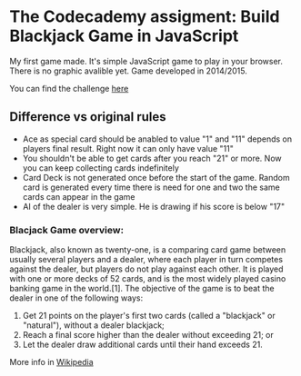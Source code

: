 # The Codecademy assigment: Build Blackjack Game in JavaScript

My first game made. It's simple JavaScript game to play in your browser. There is no graphic avalible yet.
Game developed in 2014/2015.

You can find the challenge [here](https://www.codecademy.com/courses/blackjack-part-1/0/1)

## Difference vs original rules

* Ace as special card should be anabled to value "1" and "11" depends on players final result. Right now it can only have value "11"
* You shouldn't be able to get cards after you reach "21" or more. Now you can keep collecting cards indefinitely
* Card Deck is not generated once before the start of the game. Random card is generated every time there is need for one and two the same cards can appear in the game
* AI of the dealer is very simple. He is drawing if his score is below "17"

### Blacjack Game overview:

Blackjack, also known as twenty-one, is a comparing card game between usually several players and a dealer, where each player in turn competes against the dealer, but players do not play against each other. It is played with one or more decks of 52 cards, and is the most widely played casino banking game in the world.[1]. The objective of the game is to beat the dealer in one of the following ways:

   1. Get 21 points on the player's first two cards (called a "blackjack" or "natural"), without a dealer blackjack;
   2. Reach a final score higher than the dealer without exceeding 21; or
   3. Let the dealer draw additional cards until their hand exceeds 21.

More info in [Wikipedia](https://en.wikipedia.org/wiki/Blackjack)
